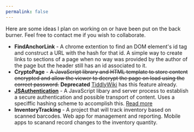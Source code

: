 ```yaml
---
permalink: false
---
```

Here are some ideas I plan on working on or have been put on the back burner.
Feel free to contact me if you wish to collaborate.

- **FindAnchorLink** - A chrome extention to find an DOM element's id tag and
  construct a URL with the hash for that id. A simple way to create links to
  sections of a page when no way was provided by the author of the page but the
  header still has an id associated to it.
- **CryptoPage** - <strike>A JavaScript library and HTML template to store
  content encrypted and allow the viewer to decrypt the page on load using the
  correct password.</strike> **Deprecated** [TiddlyWiki](http://tiddlywiki.com/)
  has this feature already.
- **[JSAuthentication][1]** - A JavaScript libary and server process to establish a
  secure authentication and possible transport of content. Uses a speciffic
  hashing scheme to accomplish this. [Read more][1]
- **InventoryTracking** - A project that will track inventory based on scanned
  barcodes. Web app for management and reporting. Mobile apps to scanand record
  changes to the inventory quantity.

[1]: JSAuth/
